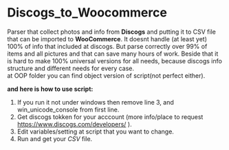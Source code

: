 # Discogs_to_Woocommerce
Parser that collect photos and info from **Discogs** and putting it to CSV file that can be imported to **WooCommerce**. It doesnt handle 
(at least yet) 100% of info that included at discogs. But parse correctly over 99% of items and all pictures and that can save many
hours of work. Beside that it is hard to make 100% universal versions for all needs, because discogs info structure and different needs 
for every case.  
at OOP folder you can find object version of script(not perfect either).  
  
**and here is how to use script:**  
1. If you run it not under windows then remove line 3, and win_unicode_console from first line.  
2. Get discogs tokken for your acccount (more info/place to request https://www.discogs.com/developers/ ).  
3. Edit variables/setting at script that you want to change.  
4. Run and get your *CSV* file.
